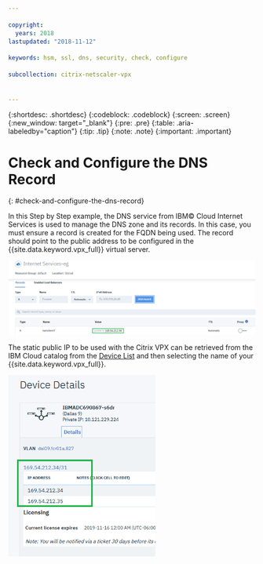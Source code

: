 ```yaml
---

copyright:
  years: 2018
lastupdated: "2018-11-12"

keywords: hsm, ssl, dns, security, check, configure

subcollection: citrix-netscaler-vpx


---
```


{:shortdesc: .shortdesc}
{:codeblock: .codeblock}
{:screen: .screen}
{:new_window: target="_blank"}
{:pre: .pre}
{:table: .aria-labeledby="caption"}
{:tip: .tip}
{:note: .note}
{:important: .important}

# Check and Configure the DNS Record
{: #check-and-configure-the-dns-record}

In this Step by Step example, the DNS service from IBM© Cloud Internet Services is used to manage the DNS zone and its records. In this case, you must ensure a record is created for the FQDN being used. The record should point to the public address to be configured in the {{site.data.keyword.vpx_full}} virtual server.

<img src="images/12-add-record.png" alt="drawing" style="width: 700px;"/>

The static public IP to be used with the Citrix VPX can be retrieved from the IBM Cloud catalog from the [Device List](/docs/infrastructure/citrix-netscaler-vpx?topic=citrix-netscaler-vpx-managing-your-citrix-netscaler-vpx#locating-netscaler-details-in-the-customer-portal) and then selecting the name of your {{site.data.keyword.vpx_full}}.

<img src="images/13-check-ip.png" alt="drawing" style="width: 300px;"/>

